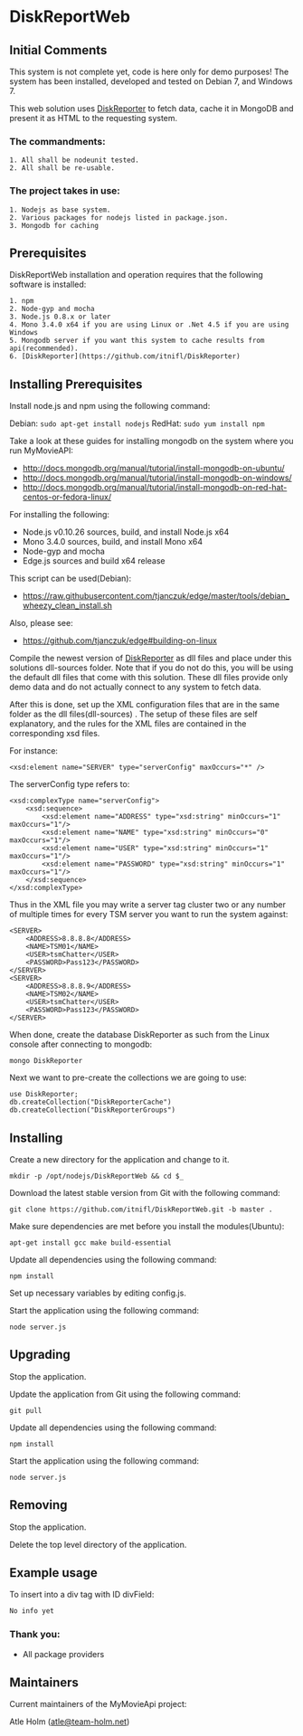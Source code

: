 DiskReportWeb
============

Initial Comments
----------------
This system is not complete yet, code is here only for demo purposes!
The system has been installed, developed and tested on Debian 7, and Windows 7.

This web solution uses [DiskReporter](https://github.com/itnifl/DiskReporter) to fetch data, cache it in MongoDB and present it as HTML to the requesting system.

###  The commandments:
	1. All shall be nodeunit tested.
	2. All shall be re-usable.
	
### The project takes in use:
	1. Nodejs as base system.
	2. Various packages for nodejs listed in package.json.
	3. Mongodb for caching

Prerequisites
-------------
DiskReportWeb installation and operation requires that the following software is installed:

	1. npm
	2. Node-gyp and mocha
	3. Node.js 0.8.x or later
	4. Mono 3.4.0 x64 if you are using Linux or .Net 4.5 if you are using Windows
	5. Mongodb server if you want this system to cache results from api(recommended).
	6. [DiskReporter](https://github.com/itnifl/DiskReporter)

Installing Prerequisites
------------------------
Install node.js and npm using the following command:

Debian: `sudo apt-get install nodejs` RedHat: `sudo yum install npm`

Take a look at these guides for installing mongodb on the system where you run MyMovieAPI:
- http://docs.mongodb.org/manual/tutorial/install-mongodb-on-ubuntu/
- http://docs.mongodb.org/manual/tutorial/install-mongodb-on-windows/
- http://docs.mongodb.org/manual/tutorial/install-mongodb-on-red-hat-centos-or-fedora-linux/

For installing the following:
- Node.js v0.10.26 sources, build, and install Node.js x64
- Mono 3.4.0 sources, build, and install Mono x64
- Node-gyp and mocha
- Edge.js sources and build x64 release

This script can be used(Debian):
- https://raw.githubusercontent.com/tjanczuk/edge/master/tools/debian_wheezy_clean_install.sh

Also, please see:
- https://github.com/tjanczuk/edge#building-on-linux

Compile the newest version of [DiskReporter](https://github.com/itnifl/DiskReporter) as dll files and place under this solutions dll-sources folder. Note that if you do not do this, you will be using the default dll files that come with this solution. These dll files provide only demo data and do not actually connect to any system to fetch data.

After this is done, set up the XML configuration files that are in the same folder as the dll files(dll-sources)
. The setup of these files are self explanatory, and the rules for the XML files are contained in the corresponding xsd files.

For instance:
```
<xsd:element name="SERVER" type="serverConfig" maxOccurs="*" />

```
The serverConfig type refers to:
```
<xsd:complexType name="serverConfig">
	<xsd:sequence>
		<xsd:element name="ADDRESS" type="xsd:string" minOccurs="1" maxOccurs="1"/>
		<xsd:element name="NAME" type="xsd:string" minOccurs="0" maxOccurs="1"/>
		<xsd:element name="USER" type="xsd:string" minOccurs="1" maxOccurs="1"/>
		<xsd:element name="PASSWORD" type="xsd:string" minOccurs="1" maxOccurs="1"/>
	</xsd:sequence>
</xsd:complexType>
```

Thus in the XML file you may write a server tag cluster two or any number of multiple times for every TSM server you want to run the system against:
```
<SERVER>
	<ADDRESS>8.8.8.8</ADDRESS>
	<NAME>TSM01</NAME>
	<USER>tsmChatter</USER>
	<PASSWORD>Pass123</PASSWORD>
</SERVER>
<SERVER>
	<ADDRESS>8.8.8.9</ADDRESS>
	<NAME>TSM02</NAME>
	<USER>tsmChatter</USER>
	<PASSWORD>Pass123</PASSWORD>
</SERVER>
```

When done, create the database DiskReporter as such from the Linux console after connecting to mongodb:

```
mongo DiskReporter
```

Next we want to pre-create the collections we are going to use:
```
use DiskReporter;
db.createCollection("DiskReporterCache")
db.createCollection("DiskReporterGroups")
```


Installing
----------
Create a new directory for the application and change to it.

`mkdir -p /opt/nodejs/DiskReportWeb && cd $_`

Download the latest stable version from Git with the following command:

`git clone https://github.com/itnifl/DiskReportWeb.git -b master .`

Make sure dependencies are met before you install the modules(Ubuntu):

`apt-get install gcc make build-essential`

Update all dependencies using the following command:

`npm install`

Set up necessary variables by editing config.js.

Start the application using the following command:

`node server.js`


Upgrading
---------
Stop the application.

Update the application from Git using the following command:

`git pull`

Update all dependencies using the following command:

`npm install`

Start the application using the following command:

`node server.js`

Removing
--------
Stop the application.

Delete the top level directory of the application.

Example usage
-------------
To insert into a div tag with ID divField:

```javascript
No info yet
```

### Thank you:
- All package providers

Maintainers
-----------
Current maintainers of the MyMovieApi project:

Atle Holm (atle@team-holm.net)